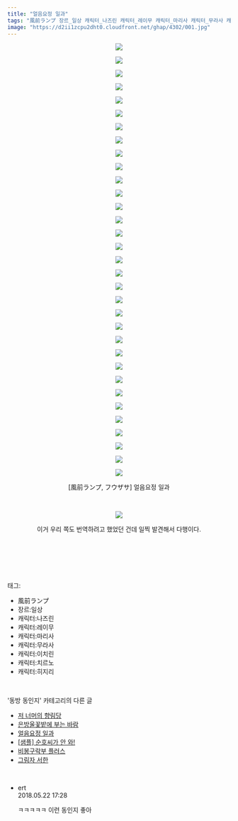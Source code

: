 ```yaml
---
title: "얼음요정 일과"
tags: "風前ランプ 장르_일상 캐릭터_나즈린 캐릭터_레이무 캐릭터_마리사 캐릭터_무라사 캐릭터_이치린 캐릭터_치르노 캐릭터_히지리 フウザサ 동방_동인지"
image: "https://d2ii1zcpu2dht0.cloudfront.net/ghap/4302/001.jpg"
---
```

<div class="article">
<p style="text-align: center; clear: none; float: none;"><img src="{{ site.imgserver9 }}/ghap/4302/001.jpg"/></p>
<p style="text-align: center; clear: none; float: none;"><img src="{{ site.imgserver9 }}/ghap/4302/002.jpg"/></p>
<p style="text-align: center; clear: none; float: none;"><img src="{{ site.imgserver9 }}/ghap/4302/003.jpg"/></p>
<p style="text-align: center; clear: none; float: none;"><img src="{{ site.imgserver9 }}/ghap/4302/004.jpg"/></p>
<p style="text-align: center; clear: none; float: none;"><img src="{{ site.imgserver9 }}/ghap/4302/005.jpg"/></p>
<p style="text-align: center; clear: none; float: none;"><img src="{{ site.imgserver9 }}/ghap/4302/006.jpg"/></p>
<p style="text-align: center; clear: none; float: none;"><img src="{{ site.imgserver9 }}/ghap/4302/007.jpg"/></p>
<p style="text-align: center; clear: none; float: none;"><img src="{{ site.imgserver9 }}/ghap/4302/008.jpg"/></p>
<p style="text-align: center; clear: none; float: none;"><img src="{{ site.imgserver9 }}/ghap/4302/009.jpg"/></p>
<p style="text-align: center; clear: none; float: none;"><img src="{{ site.imgserver9 }}/ghap/4302/010.jpg"/></p>
<p style="text-align: center; clear: none; float: none;"><img src="{{ site.imgserver9 }}/ghap/4302/011.jpg"/></p>
<p style="text-align: center; clear: none; float: none;"><img src="{{ site.imgserver9 }}/ghap/4302/012.jpg"/></p>
<p style="text-align: center; clear: none; float: none;"><img src="{{ site.imgserver9 }}/ghap/4302/013.jpg"/></p>
<p style="text-align: center; clear: none; float: none;"><img src="{{ site.imgserver9 }}/ghap/4302/014.jpg"/></p>
<p style="text-align: center; clear: none; float: none;"><img src="{{ site.imgserver9 }}/ghap/4302/015.jpg"/></p>
<p style="text-align: center; clear: none; float: none;"><img src="{{ site.imgserver9 }}/ghap/4302/016.jpg"/></p>
<p style="text-align: center; clear: none; float: none;"><img src="{{ site.imgserver9 }}/ghap/4302/017.jpg"/></p>
<p style="text-align: center; clear: none; float: none;"><img src="{{ site.imgserver9 }}/ghap/4302/018.jpg"/></p>
<p style="text-align: center; clear: none; float: none;"><img src="{{ site.imgserver9 }}/ghap/4302/019.jpg"/></p>
<p style="text-align: center; clear: none; float: none;"><img src="{{ site.imgserver9 }}/ghap/4302/020.jpg"/></p>
<p style="text-align: center; clear: none; float: none;"><img src="{{ site.imgserver9 }}/ghap/4302/021.jpg"/></p>
<p style="text-align: center; clear: none; float: none;"><img src="{{ site.imgserver9 }}/ghap/4302/022.jpg"/></p>
<p style="text-align: center; clear: none; float: none;"><img src="{{ site.imgserver9 }}/ghap/4302/023.jpg"/></p>
<p style="text-align: center; clear: none; float: none;"><img src="{{ site.imgserver9 }}/ghap/4302/024.jpg"/></p>
<p style="text-align: center; clear: none; float: none;"><img src="{{ site.imgserver9 }}/ghap/4302/025.jpg"/></p>
<p style="text-align: center; clear: none; float: none;"><img src="{{ site.imgserver9 }}/ghap/4302/026.jpg"/></p>
<p style="text-align: center; clear: none; float: none;"><img src="{{ site.imgserver9 }}/ghap/4302/027.jpg"/></p>
<p style="text-align: center; clear: none; float: none;"><img src="{{ site.imgserver9 }}/ghap/4302/028.jpg"/></p>
<p style="text-align: center; clear: none; float: none;"><img src="{{ site.imgserver9 }}/ghap/4302/029.jpg"/></p>
<p style="text-align: center; clear: none; float: none;"><img src="{{ site.imgserver9 }}/ghap/4302/030.jpg"/></p>
<p style="text-align: center; clear: none; float: none;"><img src="{{ site.imgserver9 }}/ghap/4302/031.jpg"/></p>
<p style="text-align: center; clear: none; float: none;"><img src="{{ site.imgserver9 }}/ghap/4302/032.jpg"/></p>
<p style="text-align: center; clear: none; float: none;"><img src="{{ site.imgserver9 }}/ghap/4302/033.jpg"/></p>
<p style="text-align: center; clear: none; float: none;">[風前ランプ, フウザサ] 얼음요정 일과</p>
<p style="text-align: center; clear: none; float: none;"><br/></p>
<p style="text-align: center; clear: none; float: none;"><img src="{{ site.imgserver9 }}/ghap/4302/034.jpg"/></p>
<p style="text-align: center; clear: none; float: none;"></p>
<p style="text-align: center; clear: none; float: none;">이거 우리 쪽도 번역하려고 했었던 건데 일찍 발견해서 다행이다.</p>
<p style="text-align: center; clear: none; float: none;"><br/></p>
<p><br/></p>
</div><br/>
<div class="tagTrail">
<p>태그: </p>
<ul>
<li>風前ランプ</li>
<li>장르:일상</li>
<li>캐릭터:나즈린</li>
<li>캐릭터:레이무</li>
<li>캐릭터:마리사</li>
<li>캐릭터:무라사</li>
<li>캐릭터:이치린</li>
<li>캐릭터:치르노</li>
<li>캐릭터:히지리</li>
</ul>
</div><br/>
<div class="another">
<p>'동방 동인지' 카테고리의 다른 글</p>
<ul>
<li><a href="/ghap_4311">저 너머의 향림당</a></li>
<li><a href="/ghap_4303">은방울꽃밭에 부는 바람</a></li>
<li><a href="/ghap_4302">얼음요정 일과</a></li>
<li><a href="/ghap_4297">[샘플] 순호씨가 안 와!</a></li>
<li><a href="/ghap_4294">비봉구락부 플러스</a></li>
<li><a href="/ghap_4291">그림자 서한</a></li>
</ul>
</div><br/>
<div class="cb_module cb_fluid">
<div class="cb_wrt cb_profile">
<div class="comment">
<ul>
<li class="cb_thumb_off" id="comment15260100">
<div class="cb_comment_area">
<div class="cb_info_area">
<div class="cb_section">
<span class="cb_nick_name">ert</span>
</div>
<div class="cb_section">
<span class="cb_date">2018.05.22 17:28 </span>
</div>
</div>
<div class="cb_dsc_comment">
<p class="cb_dsc">
											ㅋㅋㅋㅋㅋ 이런 동인지 좋아
										</p>
</div>
</div></li>
</ul>
</div>
</div><!-- commentList close -->
</div><br/>
